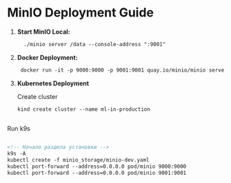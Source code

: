# MinIO Deployment Guide

1. **Start MinIO Local:**
   
   ```markdown
     ./minio server /data --console-address ":9001"
   
3. **Docker Deployment:**
   ```markdown
    docker run -it -p 9000:9000 -p 9001:9001 quay.io/minio/minio server /data --console-address ":9001"

4. **Kubernetes Deployment**

   Create cluster

   ```markdown
   kind create cluster --name ml-in-production
 
  Run k9s
   
   ```markdown

   <!-- Начало раздела установки -->
   k9s -A
   kubectl create -f minio_storage/minio-dev.yaml
   kubectl port-forward --address=0.0.0.0 pod/minio 9000:9000
   kubectl port-forward --address=0.0.0.0 pod/minio 9001:9001
